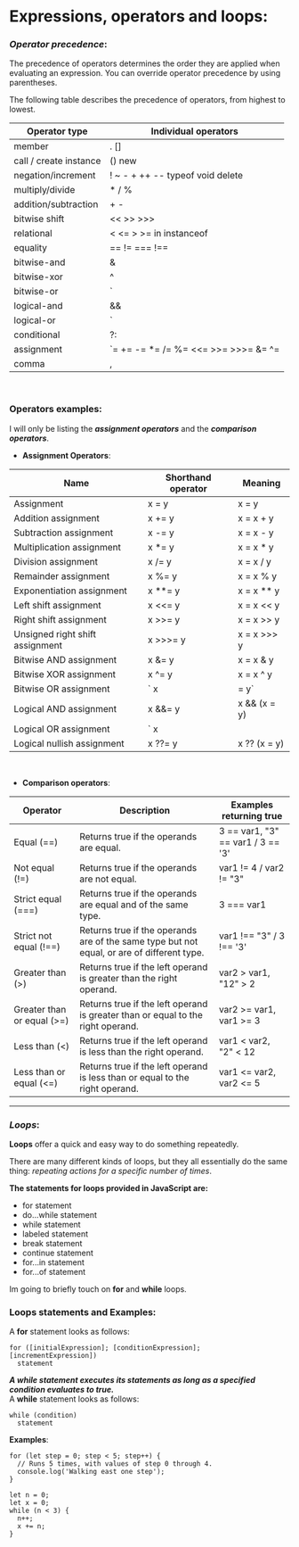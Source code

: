 # Expressions, operators and loops:

### ***Operator precedence***:
The precedence of operators determines the order they are applied when evaluating an expression. You can override operator precedence by using parentheses.

The following table describes the precedence of operators, from highest to lowest.


|**Operator type** | **Individual operators** |
|---------|------------------------------------|
|member|. []|
|call / create instance|() new|
|negation/increment|! ~ - + ++ -- typeof void delete|
|multiply/divide|	* / %|
|addition/subtraction|	+ -|
|bitwise shift|	<< >> >>>|
|relational|< <= > >= in instanceof|
|equality|== != === !==|
|bitwise-and|&|
|bitwise-xor|	^|
|bitwise-or|`|`|
|logical-and| 	&&|
|logical-or|`||`|
|conditional|?:|
|assignment|`= += -= *= /= %= <<= >>= >>>= &= ^= |= &&= ||= ??=`|
|comma|,|
<br>

### **Operators examples:**
I will only be listing the ***assignment operators*** and the ***comparison operators***.

* **Assignment Operators**:

|**Name** | **Shorthand operator** | **Meaning**|
|---------|------------------------|---------------------|
|Assignment|	x = y | 	x = y |
|Addition assignment| 	x += y | 	x = x + y |
|Subtraction assignment| x -= y | 	x = x - y |
|Multiplication assignment| 	x *= y | 	x = x * y |
|Division assignment| 	x /= y | 	x = x / y |
|Remainder assignment| 	x %= y | 	x = x % y |
|Exponentiation assignment| 	x **= y | 	x = x ** y |
|Left shift assignment| 	x <<= y | 	x = x << y |
|Right shift assignment| x >>= y | x = x >> y |
|Unsigned right shift assignment| x >>>= y | 	x = x >>> y|
| Bitwise AND assignment| 	x &= y | 	x = x & y |
|Bitwise XOR assignment| x ^= y | x = x ^ y|
|Bitwise OR assignment| `	x |= y`|`x = x | y`
|Logical AND assignment| 	x &&= y | x && (x = y)|
|Logical OR assignment| `	x ||= y` | `x || (x = y)`|
|Logical nullish assignment| x ??= y | 	x ?? (x = y) |
<br>

* **Comparison operators**:

|**Operator** | **Description** | **Examples returning true**|
|---------|------------------------|------------|
|Equal (==)| Returns true if the operands are equal.|3 == var1, "3" == var1 / 3 == '3'|
|Not equal (!=)|Returns true if the operands are not equal.|var1 != 4 / var2 != "3"|
|Strict equal (===)|Returns true if the operands are equal and of the same type.|3 === var1|
|Strict not equal (!==)|Returns true if the operands are of the same type but not equal, or are of different type.|var1 !== "3" / 3 !== '3'|
|Greater than (>)|Returns true if the left operand is greater than the right operand.|var2 > var1, "12" > 2|
|Greater than or equal (>=)|Returns true if the left operand is greater than or equal to the right operand.|var2 >= var1, var1 >= 3|
|Less than (<)|Returns true if the left operand is less than the right operand.|var1 < var2, "2" < 12|
|Less than or equal (<=)|Returns true if the left operand is less than or equal to the right operand.|var1 <= var2, var2 <= 5|

------------------

### ***Loops***:
**Loops** offer a quick and easy way to do something repeatedly.

There are many different kinds of loops, but they all essentially do the same thing: *repeating actions for a specific number of times*.

**The statements for loops provided in JavaScript are:**
* for statement
* do...while statement
* while statement
* labeled statement
* break statement
* continue statement
* for...in statement
* for...of statement

Im going to briefly touch on **for** and **while** loops.

### **Loops statements and Examples**:
A **for** statement looks as follows:
```
for ([initialExpression]; [conditionExpression]; [incrementExpression])
  statement
```

***A while statement executes its statements as long as a specified condition evaluates to true.***<br> A **while** statement looks as follows:
```
while (condition)
  statement
```
**Examples**:

```
for (let step = 0; step < 5; step++) {
  // Runs 5 times, with values of step 0 through 4.
  console.log('Walking east one step');
}
```

```
let n = 0;
let x = 0;
while (n < 3) {
  n++;
  x += n;
}
```
